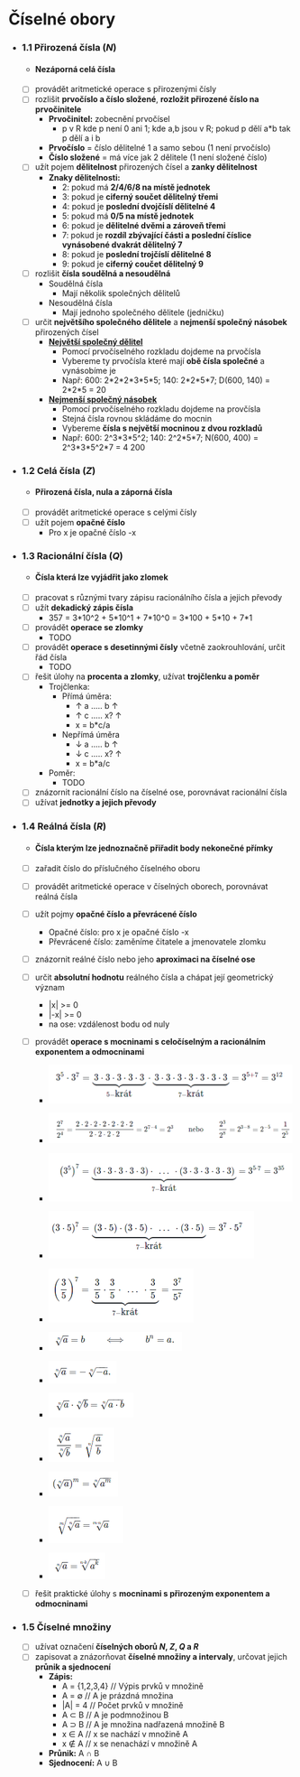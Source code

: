   # Číselné obory
- ### 1.1 Přirozená čísla (**_N_**)
    - #### Nezáporná celá čísla
    - [ ] provádět aritmetické operace s přirozenými čísly
    - [ ] rozlišit **prvočíslo a číslo složené**, **rozložit přirozené číslo na prvočinitele**
        - **Prvočinitel:** zobecnění prvočísel
            - p v R kde p není 0 ani 1; kde a,b jsou v R; pokud p dělí a\*b tak p dělí a i b
        - **Prvočíslo** = číslo dělitelné 1 a samo sebou (1 není prvočíslo)
        - **Číslo složené** = má více jak 2 dělitele (1 není složené číslo)
    - [ ] užít pojem **dělitelnost** přirozených čísel a **zanky dělitelnost**
        - **Znaky dělitelnosti:**
            - 2: pokud má **2/4/6/8 na místě jednotek**
            - 3: pokud je **ciferný součet dělitelný třemi**
            - 4: pokud je **poslední dvojčíslí dělitelné 4**
            - 5: pokud má **0/5 na místě jednotek**
            - 6: pokud je **dělitelné dvěmi a zároveň třemi**
            - 7: pokud je **rozdíl zbývající části a poslední číslice vynásobené dvakrát dělitelný 7**
            - 8: pokud je **poslední trojčíslí dělitelné 8**
            - 9: pokud je **ciferný coučet dělitelný 9**
    - [ ] rozlišit **čísla soudělná a nesoudělná**
        - Soudělná čísla
            - Mají několik společných dělitelů
        - Nesoudělná čísla
            - Mají jednoho společného dělitele (jedničku)
    - [ ] určit **největšího společného dělitele** a **nejmenší společný násobek** přirozených čísel
        - [**Největší společný dělitel**](https://clanky.rvp.cz/wp-content/upload/obrazky/7341/full/1.jpg?100650000000)
            - Pomocí prvočíselného rozkladu dojdeme na prvočísla
            - Vybereme ty prvočísla které mají **obě čísla společné** a vynásobíme je
            - Např: 600: 2\*2\*2\*3\*5\*5; 140: 2\*2\*5\*7; D(600, 140) = 2\*2\*5 = 20
        - [**Nejmenší společný násobek**](https://clanky.rvp.cz/wp-content/upload/obrazky/7341/full/2.jpg?100848000000)
            - Pomocí prvočíselného rozkladu dojdeme na provčísla
            - Stejná čísla rovnou skládáme do mocnin
            - Vybereme **čísla s největší mocninou z dvou rozkladů**
            - Např: 600: 2^3\*3\*5^2; 140: 2^2\*5\*7; N(600, 400) = 2^3\*3\*5^2\*7 = 4 200
- ### 1.2 Celá čísla (**_Z_**)
    - #### **Přirozená čísla, nula a záporná čísla**
    - [ ] provádět aritmetické operace s celými čísly
    - [ ] užít pojem **opačné číslo**
        - Pro x je opačné číslo -x
- ### 1.3 Racionální čísla  (**_Q_**)
    - #### **Čísla která lze vyjádřit jako zlomek**
    - [ ] pracovat s různými tvary zápisu racionálního čísla a jejich převody
    - [ ] užít **dekadický zápis čísla**
        - 357 = 3\*10^2 + 5\*10^1 + 7\*10^0 = 3\*100 + 5\*10 + 7\*1
    - [ ] provádět **operace se zlomky**
        - TODO
    - [ ] provádět **operace s desetinnými čísly** včetně zaokrouhlování, určit řád čísla
        - TODO
    - [ ] řešit úlohy na **procenta a zlomky**, užívat **trojčlenku a poměr**
        - Trojčlenka:
            - Přímá úměra:
                - ↑ a ..... b  ↑
                - ↑ c ..... x? ↑
                - x = b\*c/a
            - Nepřímá úměra
                - ↓ a ..... b  ↑
                - ↓ c ..... x? ↑
                - x = b\*a/c
        - Poměr:
            - TODO
    - [ ] znázornit racionální číslo na číselné ose, porovnávat racionální čísla
    - [ ] užívat **jednotky a jejich převody**
- ### 1.4 Reálná čísla  (**_R_**)
    - #### **Čísla kterým lze jednoznačně přiřadit body nekonečné přímky**
    - [ ] zařadit číslo do příslučného číselného oboru
    - [ ] provádět aritmetické operace v číselných oborech, porovnávat reálná čísla
    - [ ] užít pojmy **opačné číslo a převrácené číslo**
        - Opačné číslo: pro x je opačné číslo -x
        - Převrácené číslo: zaměníme čitatele a jmenovatele zlomku
    - [ ] znázornit reálné číslo nebo jeho **aproximaci na číselné ose**
    - [ ] určit **absolutní hodnotu** reálného čísla a chápat její geometrický význam
        - |x| >= 0
        - |-x| >= 0
        - na ose: vzdálenost bodu od nuly
    - [ ] provádět **operace s mocninami s celočíselným a racionálním exponentem a odmocninami**
        - ![](/images/image-ktltofln.png)
        - ![](/images/image-ktltooqf.png)
        - ![](/images/image-ktltoxrh.png)
        - ![](/images/image-ktltpb4s.png)
        - ![](/images/image-ktltpk3l.png)

        - ![](/images/image-ktltr1x5.png)

        - ![](/images/image-ktltldyg.png)
        - ![](/images/image-ktltm9gg.png)
        - ![](/images/image-ktltmiy7.png)
        - ![](/images/image-ktltmqnb.png)
        - ![](/images/image-ktltmxqu.png)
        - ![](/images/image-ktltn5z4.png)

    - [ ] řešit praktické úlohy s **mocninami s přirozeným exponentem a odmocninami**
- ### 1.5 Číselné množiny
    - [ ] užívat označení **číselných oborů *N*, *Z*, *Q* a *R***
    - [ ] zapisovat a znázorňovat **číselné množiny a intervaly**, určovat jejich **průnik a sjednocení**
        - **Zápis:**
            - A = {1,2,3,4} // Výpis prvků v množině
            - A = ∅ // A je prázdná množina
            - |A| = 4 // Počet prvků v množině
            - A ⊂ B // A je podmnožinou B
            - A ⊃ B // A je množina nadřazená množině B
            - x ∈ A // x se nachází v množině A
            - x ∉ A // x se nenachází v množině A
        - **Průnik:** A ∩ B
        - **Sjednocení:** A ∪ B
